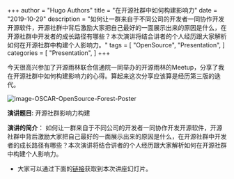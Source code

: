 +++
author = "Hugo Authors"
title = "在开源社群中如何构建影响力"
date = "2019-10-29"
description = "如何让一群来自于不同公司的开发者一同协作开发开源软件，开源社群中背后激励大家把自己最好的一面展示出来的原因是什么，在开源社群中开发者的成长路径有哪些？本次演讲将结合讲者的个人经历跟大家解析如何在开源社群中构建个人影响力。"
tags = [
    "OpenSource",
    "Presentation", 
]
categories = [
    "Presentation",
]
+++

今天很高兴参加了开源雨林联合信通院一同举办的开源雨林的Meetup，分享了我在开源社群中如何构建影响力的心得。算起来这次分享应该算是经历第三版的迭代。  

![image-OSCAR-OpenSource-Forest-Poster](/images/OSCAR-22/OSCAR-JiangNing.PNG)

**演讲题目**:
开源社群影响力构建

**演讲的简介**： 
如何让一群来自于不同公司的开发者一同协作开发开源软件，开源社群中背后激励大家把自己最好的一面展示出来的原因是什么，在开源社群中开发者的成长路径有哪些？本次演讲将结合讲者的个人经历跟大家解析如何在开源社群中构建个人影响力。 


* 大家可以通过下面的[链接](/presentation/OpenSource_Influence.pdf)获取到本次讲座幻灯片。